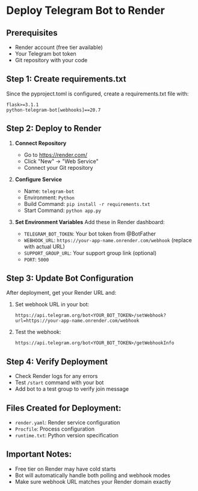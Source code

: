 # Deploy Telegram Bot to Render

## Prerequisites
- Render account (free tier available)
- Your Telegram bot token
- Git repository with your code

## Step 1: Create requirements.txt
Since the pyproject.toml is configured, create a requirements.txt file with:
```
flask>=3.1.1
python-telegram-bot[webhooks]==20.7
```

## Step 2: Deploy to Render

1. **Connect Repository**
   - Go to https://render.com/
   - Click "New" → "Web Service"
   - Connect your Git repository

2. **Configure Service**
   - Name: `telegram-bot`
   - Environment: `Python`
   - Build Command: `pip install -r requirements.txt`
   - Start Command: `python app.py`

3. **Set Environment Variables**
   Add these in Render dashboard:
   - `TELEGRAM_BOT_TOKEN`: Your bot token from @BotFather
   - `WEBHOOK_URL`: `https://your-app-name.onrender.com/webhook` (replace with actual URL)
   - `SUPPORT_GROUP_URL`: Your support group link (optional)
   - `PORT`: `5000`

## Step 3: Update Bot Configuration

After deployment, get your Render URL and:

1. Set webhook URL in your bot:
   ```
   https://api.telegram.org/bot<YOUR_BOT_TOKEN>/setWebhook?url=https://your-app-name.onrender.com/webhook
   ```

2. Test the webhook:
   ```
   https://api.telegram.org/bot<YOUR_BOT_TOKEN>/getWebhookInfo
   ```

## Step 4: Verify Deployment

- Check Render logs for any errors
- Test `/start` command with your bot
- Add bot to a test group to verify join message

## Files Created for Deployment:
- `render.yaml`: Render service configuration
- `Procfile`: Process configuration
- `runtime.txt`: Python version specification

## Important Notes:
- Free tier on Render may have cold starts
- Bot will automatically handle both polling and webhook modes
- Make sure webhook URL matches your Render domain exactly